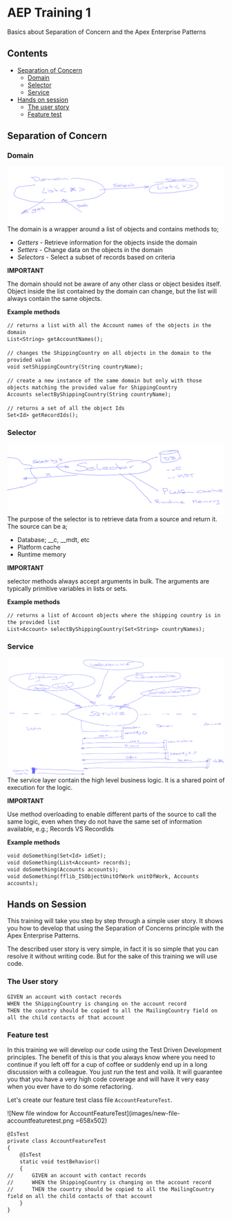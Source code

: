 # AEP Training 1
Basics about Separation of Concern and the Apex Enterprise Patterns

## Contents

- [Separation of Concern](#separation-of-concern)
    - [Domain](#domain)
    - [Selector](#selector)
    - [Service](#service)
- [Hands on session](#hands-on-session)
    - [The user story](#the-user-story)
    - [Feature test](#feature-test)

## Separation of Concern

### Domain
![Domain](images/domain.png)
The domain is a wrapper around a list of objects and contains methods to;

- *Getters* - Retrieve information for the objects inside the domain
- *Setters* - Change data on the objects in the domain
- *Selectors* - Select a subset of records based on criteria

**IMPORTANT**

The domain should not be aware of any other class or object besides itself.
Object inside the list contained by the domain can change, 
but the list will always contain the same objects.

**Example methods**
```apex
// returns a list with all the Account names of the objects in the domain
List<String> getAccountNames();

// changes the ShippingCountry on all objects in the domain to the provided value
void setShippingCountry(String countryName);          

// create a new instance of the same domain but only with those objects matching the provided value for ShippingCountry
Accounts selectByShippingCountry(String countryName); 

// returns a set of all the object Ids 
Set<Id> getRecordIds();
```

### Selector
![Selector](images/selector.png)
The purpose of the selector is to retrieve data from a source and return it.
The source can be a;
 
- Database; __c, __mdt, etc
- Platform cache
- Runtime memory
  
**IMPORTANT**

selector methods always accept arguments in bulk. The arguments are typically primitive variables in lists or sets.  
  
**Example methods**
```apex
// returns a list of Account objects where the shipping country is in the provided list
List<Account> selectByShippingCountry(Set<String> countryNames);
``` 

### Service
![Service](images/service.png)
The service layer contain the high level business logic. 
It is a shared point of execution for the logic. 


**IMPORTANT**

Use method overloading to enable different parts of the source to call the same logic,
even when they do not have the same set of information available, e.g.; Records VS RecordIds

**Example methods**
```apex
void doSomething(Set<Id> idSet);
void doSomething(List<Account> records);
void doSomething(Accounts accounts);
void doSomething(fflib_ISObjectUnitOfWork unitOfWork, Accounts accounts);
```  

## Hands on Session
This training will take you step by step through a simple user story. 
It shows you how to develop that using the Separation of Concerns principle 
with the Apex Enterprise Patterns.

The described user story is very simple, 
in fact it is so simple that you can resolve it without writing code.
But for the sake of this training we will use code. 

### The User story 

    GIVEN an account with contact records
    WHEN the ShippingCountry is changing on the account record
    THEN the country should be copied to all the MailingCountry field on all the child contacts of that account

### Feature test 
In this training we will develop our code using the Test Driven Development principles. 
The benefit of this is that you always know where you need to continue if you left off for a cup of coffee
or suddenly end up in a long discussion with a colleague.
You just run the test and voilà.
It will guarantee you that you have a very high code coverage
and will have it very easy when you ever have to do some refactoring. 

Let's create our feature test class file `AccountFeatureTest`.

![New file window for AccountFeatureTest](images/new-file-accountfeaturetest.png =658x502)

```apex
@IsTest
private class AccountFeatureTest
{
    @IsTest
    static void testBehavior()
    {
//      GIVEN an account with contact records
//      WHEN the ShippingCountry is changing on the account record
//      THEN the country should be copied to all the MailingCountry field on all the child contacts of that account
    }
}
```

